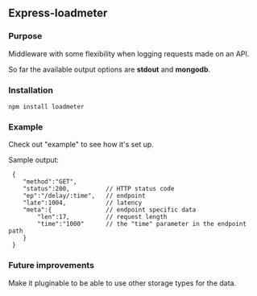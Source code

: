 ## Express-loadmeter ##

### Purpose ###

Middleware with some flexibility when logging requests made on an API.

So far the available output options are __stdout__ and __mongodb__.

### Installation ###

    npm install loadmeter

### Example ###

Check out "example" to see how it's set up.

Sample output:


     {
        "method":"GET",
        "status":200,          // HTTP status code
        "ep":"/delay/:time",   // endpoint
        "late":1004,           // latency
        "meta":{               // endpoint specific data
            "len":17,          // request length
            "time":"1000"      // the "time" parameter in the endpoint path
        }
     }


### Future improvements ###

Make it pluginable to be able to use other storage types for the data.
